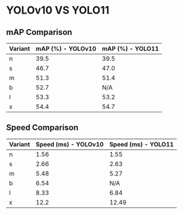 ---
---

# YOLOv10 VS YOLO11

## mAP Comparison

| Variant | mAP (%) - YOLOv10 | mAP (%) - YOLO11 |
| ------- | ----------------- | ---------------- |
| n       | 39.5              | 39.5             |
| s       | 46.7              | 47.0             |
| m       | 51.3              | 51.4             |
| b       | 52.7              | N/A              |
| l       | 53.3              | 53.2             |
| x       | 54.4              | 54.7             |

## Speed Comparison

| Variant | Speed (ms) - YOLOv10 | Speed (ms) - YOLO11 |
| ------- | -------------------- | ------------------- |
| n       | 1.56                 | 1.55                |
| s       | 2.66                 | 2.63                |
| m       | 5.48                 | 5.27                |
| b       | 6.54                 | N/A                 |
| l       | 8.33                 | 6.84                |
| x       | 12.2                 | 12.49               |
